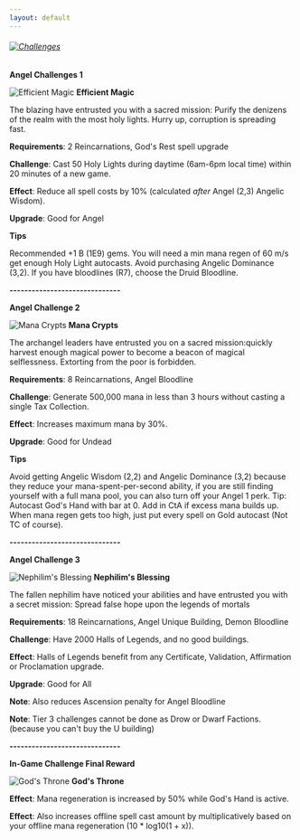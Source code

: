 ```yaml
---
layout: default
---
```


###### [![Challenges](/realm/assets/img/picks/ChallengesTopPage.png "Challenges")](/realm/Challenges)

**Angel Challenges 1**

![Efficient Magic](/realm/assets/img/picks/EfficentMagicChallenges.png "Efficient Magic") **Efficient Magic**

The blazing have entrusted you with a sacred mission: Purify the denizens of the realm with the most holy lights. Hurry up, corruption is spreading fast.

**Requirements**: 2 Reincarnations, God's Rest spell upgrade

**Challenge**: Cast 50 Holy Lights during daytime (6am-6pm local time) within 20 minutes of a new game.

**Effect**: Reduce all spell costs by 10% (calculated *after* Angel (2,3) Angelic Wisdom).

**Upgrade**: Good for Angel

**Tips**

Recommended +1 B (1E9) gems. You will need a min mana regen of 60 m/s get enough Holy Light autocasts. Avoid purchasing Angelic Dominance (3,2). If you have bloodlines (R7), choose the Druid Bloodline.

**------------------------------**

**Angel Challenge 2**

![Mana Crypts](/realm/assets/img/picks/ManaCryptsChallenges.png "Mana Crypts") **Mana Crypts**

The archangel leaders have entrusted you on a sacred mission:quickly harvest enough magical power to become a beacon of magical selflessness. Extorting from the poor is forbidden.

**Requirements**: 8 Reincarnations, Angel Bloodline

**Challenge**: Generate 500,000 mana in less than 3 hours without casting a single Tax Collection.

**Effect**: Increases maximum mana by 30%.

**Upgrade**: Good for Undead

**Tips**

Avoid getting Angelic Wisdom (2,2) and Angelic Dominance (3,2) because they reduce your mana-spent-per-second ability, if you are still finding yourself with a full mana pool, you can also turn off your Angel 1 perk. Tip: Autocast God's Hand with bar at 0. Add in CtA if excess mana builds up. When mana regen gets too high, just put every spell on Gold autocast (Not TC of course).

**------------------------------**

**Angel Challenge 3**

![Nephilim's Blessing](/realm/assets/img/picks/Nephilim'sBlessingChallenges.png "Nephilim's Blessing") **Nephilim's Blessing**

The fallen nephilim have noticed your abilities and have entrusted you with a secret mission: Spread false hope upon the legends of mortals

**Requirements**: 18 Reincarnations, Angel Unique Building, Demon Bloodline

**Challenge**: Have 2000 Halls of Legends, and no good buildings.

**Effect**: Halls of Legends benefit from any Certificate, Validation, Affirmation or Proclamation upgrade.

**Upgrade**: Good for All

**Note**: Also reduces Ascension penalty for Angel Bloodline

**Note**: Tier 3 challenges cannot be done as Drow or Dwarf Factions. (because you can't buy the U building)

**------------------------------**

**In-Game Challenge Final Reward**

![God's Throne](/realm/assets/img/picks/God'sThroneChallenges.png "God's Throne") **God's Throne**

**Effect**: Mana regeneration is increased by 50% while God's Hand is active.

**Effect**: Also increases offline spell cast amount by multiplicatively based on your offline mana regeneration (10 * log10(1 + x)).
